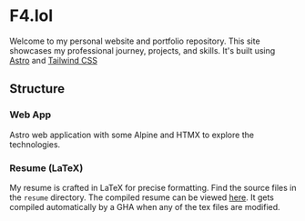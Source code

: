 # F4.lol

Welcome to my personal website and portfolio repository. This site showcases my professional journey, projects, and skills. It's built using [Astro](https://astro.build) and [Tailwind CSS](https://tailwindcss.com/)

## Structure

### Web App

Astro web application with some Alpine and HTMX to explore the technologies.

### Resume (LaTeX)

My resume is crafted in LaTeX for precise formatting. Find the source files in the `resume` directory. The compiled resume can be viewed [here](resume/frank_robert_resume_2023.pdf). It gets compiled automatically by a GHA when any of the tex files are modified.
